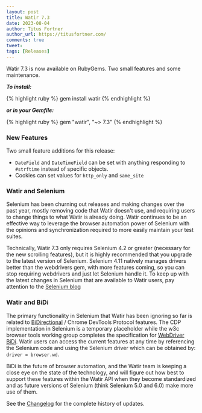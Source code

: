 ```yaml
---
layout: post
title: Watir 7.3
date: 2023-08-04
author: Titus Fortner
author_url: https://titusfortner.com/
comments: true
tweet:
tags: [Releases]
---
```


Watir 7.3 is now available on RubyGems. Two small features and some maintenance. 
<!--more-->

***To install:***

{% highlight ruby %}
gem install watir
{% endhighlight %}

***or in your Gemfile:*** 

{% highlight ruby %}
gem "watir", "~> 7.3"
{% endhighlight %}

### New Features

Two small feature additions for this release:

* `DateField` and `DateTimeField` can be set with anything responding to `#strftime` instead of specific objects.
* Cookies can set values for `http_only` and `same_site`

### Watir and Selenium

Selenium has been churning out releases and making changes over the past year, mostly removing code that Watir
doesn't use, and requiring users to change things to what Watir is already doing.
Watir continues to be an effective way to leverage the browser automation power of Selenium
with the opinions and synchronization required to more easily maintain your test suites.

Technically, Watir 7.3 only requires Selenium 4.2 or greater (necessary for the new scrolling features), but
it is highly recommended that you upgrade to the latest version of Selenium. 
Selenium 4.11 natively manages drivers better than the webdrivers gem, with more features coming,
so you can stop requiring webdrivers and just let Selenium handle it.
To keep up with the latest changes in Selenium that are available to Watir users, pay attention to the
[Selenium blog](https://www.selenium.dev/blog/)

### Watir and BiDi

The primary functionality in Selenium that Watir has been ignoring so far is related to 
[BiDirectional](https://www.selenium.dev/documentation/webdriver/bidirectional/) /
Chrome DevTools Protocol features.
The CDP implementation in Selenium is a temporary placeholder while the w3c browser tools
working group completes the specification for [WebDriver BiDi](https://w3c.github.io/webdriver-bidi/).
Watir users can access the current features at any time by referencing the Selenium code and using the
Selenium driver which can be obtained by:  `driver = browser.wd`.

BiDi is the future of browser automation, and the Watir team is keeping a close eye on 
the state of the technology, and will figure out how best to support these features within the Watir API when they 
become standardized and as future versions of Selenium (think Selenium 5.0 and 6.0) make more use of them.

See the [Changelog](https://github.com/watir/watir/blob/main/CHANGES.md) 
for the complete history of updates.